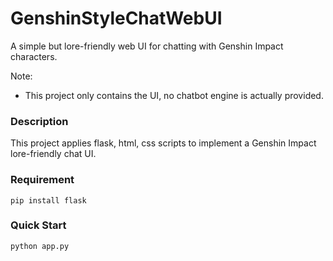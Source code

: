 # GenshinStyleChatWebUI
A simple but lore-friendly web UI for chatting with Genshin Impact characters.

Note:

- This project only contains the UI, no chatbot engine is actually provided.

### Description

This project applies flask, html, css scripts to implement a Genshin Impact lore-friendly chat UI.

### Requirement

~~~
pip install flask
~~~

### Quick Start

~~~
python app.py
~~~